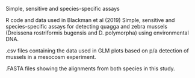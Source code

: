 Simple, sensitive and species-specific assays

R code and data used in Blackman et al (2019) Simple, sensitive and species-specific assays for detecting quagga and zebra mussels (Dreissena rostriformis bugensis and D. polymorpha) using environmental DNA.

.csv files containing the data used in GLM plots based on p/a detection of mussels in a mesocosm experiment.

.FASTA files showing the alignments from both species in this study.


